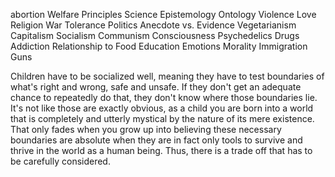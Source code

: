 abortion
Welfare
Principles
Science
Epistemology
Ontology
Violence
Love
Religion
War
Tolerance
Politics
Anecdote vs. Evidence
Vegetarianism
Capitalism
Socialism
Communism
Consciousness
Psychedelics
Drugs
Addiction
Relationship to Food
Education
Emotions
Morality
Immigration
Guns

Children have to be socialized well, meaning they have to test boundaries of what's right and wrong, safe and unsafe. If they don't get an adequate chance to repeatedly do that, they don't know where those boundaries lie. It's not like those are exactly obvious, as a child you are born into a world that is completely and utterly mystical by the nature of its mere existence. That only fades when you grow up into believing these necessary boundaries are absolute when they are in fact only tools to survive and thrive in the world as a human being. Thus, there is a trade off that has to be carefully considered.

